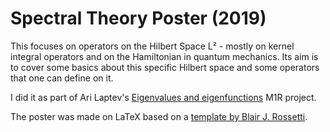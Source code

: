 # Spectral Theory Poster (2019)

This focuses on operators on the Hilbert Space L² - mostly on kernel integral operators and on the Hamiltonian in quantum mechanics.
Its aim is to cover some basics about this specific Hilbert space and some operators that one can define on it.

I did it as part of Ari Laptev's [Eigenvalues and eigenfunctions](http://wwwf.imperial.ac.uk/~alaptev/M1R19/talk.pdf) M1R project.

The poster was made on LaTeX based on a [template by Blair J. Rossetti](https://fr.overleaf.com/latex/templates/emory-poster-template/skpfmpxjnqdh).
